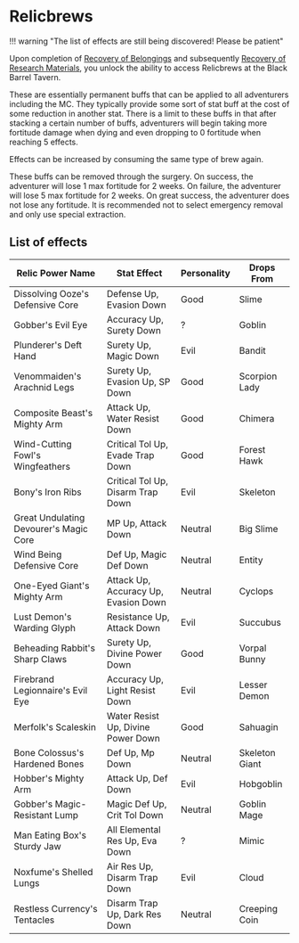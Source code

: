 # Relicbrews

!!! warning "The list of effects are still being discovered! Please be patient"

Upon completion of [Recovery of Belongings](../abyss-guides/2-port-town-grand-legion/requests.md#recovery-of-belongings) and subsequently [Recovery of Research Materials](../abyss-guides/2-port-town-grand-legion/requests.md#recovery-of-belongings), you unlock the ability to access Relicbrews at the Black Barrel Tavern.

These are essentially permanent buffs that can be applied to all adventurers including the MC. They typically provide some sort of stat buff at the cost of some reduction in another stat. There is a limit to these buffs in that after stacking a certain number of buffs, adventurers will begin taking more fortitude damage when dying and even dropping to 0 fortitude when reaching 5 effects.

Effects can be increased by consuming the same type of brew again.

These buffs can be removed through the surgery. On success, the adventurer will lose 1 max fortitude for 2 weeks. On failure, the adventurer will lose 5 max fortitude for 2 weeks. On great success, the adventurer does not lose any fortitude. It is recommended not to select emergency removal and only use special extraction.

## List of effects

| Relic Power Name                           | Stat Effect                          | Personality | Drops From       |
| ------------------------------------------ | ------------------------------------ | ----------- | ---------------- |
| Dissolving Ooze's Defensive Core           | Defense Up, Evasion Down             | Good        | Slime            |
| Gobber's Evil Eye                          | Accuracy Up, Surety Down             | ?           | Goblin           |
| Plunderer's Deft Hand                      | Surety Up, Magic Down                | Evil        | Bandit           |
| Venommaiden's Arachnid Legs                | Surety Up, Evasion Up, SP Down       | Good        | Scorpion Lady    |
| Composite Beast's Mighty Arm               | Attack Up, Water Resist Down         | Good        | Chimera          |
| Wind-Cutting Fowl's Wingfeathers           | Critical Tol Up, Evade Trap Down     | Good        | Forest Hawk      |
| Bony's Iron Ribs                           | Critical Tol Up, Disarm Trap Down    | Evil        | Skeleton         |
| Great Undulating Devourer's Magic Core     | MP Up, Attack Down                   | Neutral     | Big Slime        |
| Wind Being Defensive Core                  | Def Up, Magic Def Down               | Neutral     | Entity           |
| One-Eyed Giant's Mighty Arm                | Attack Up, Accuracy Up, Evasion Down | Neutral     | Cyclops          |
| Lust Demon's Warding Glyph                 | Resistance Up, Attack Down           | Evil        | Succubus         |
| Beheading Rabbit's Sharp Claws             | Surety Up, Divine Power Down         | Good        | Vorpal Bunny     |
| Firebrand Legionnaire's Evil Eye           | Accuracy Up, Light Resist Down       | Evil        | Lesser Demon     |
| Merfolk's Scaleskin                        | Water Resist Up, Divine Power Down   | Good        | Sahuagin         |
| Bone Colossus's Hardened Bones             | Def Up, Mp Down                      | Neutral     | Skeleton Giant   |
| Hobber's Mighty Arm                        | Attack Up, Def Down                  | Evil        | Hobgoblin        |
| Gobber's Magic-Resistant Lump              | Magic Def Up, Crit Tol Down          | Neutral     | Goblin Mage      |
| Man Eating Box's Sturdy Jaw                | All Elemental Res Up, Eva Down       | ?           | Mimic            |
| Noxfume's Shelled Lungs                    | Air Res Up, Disarm Trap Down         | Evil        | Cloud            |
| Restless Currency's Tentacles              | Disarm Trap Up, Dark Res Down        | Neutral     | Creeping Coin    |
